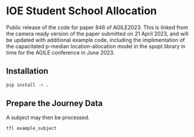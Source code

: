 # IOE Student School Allocation

Public release of the code for paper 846 of AGILE2023. This is linked from the camera ready version of the paper submitted on 21 April 2023, and will be updated with additional example code, including the implimentation of the capacitated p-median location-allocation model in the spopt library in time for the AGILE conference in June 2023.

## Installation

```sh
pip install -e .
```

## Prepare the Journey Data

A subject may then be processed.

```sh
tfl example_subject
```
